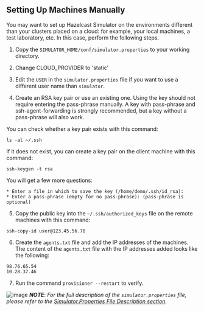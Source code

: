

## Setting Up Machines Manually

You may want to set up Hazelcast Simulator on the environments different than your clusters placed on a cloud: for example, your local machines, a test laboratory, etc. In this case, perform the following steps.

1. Copy the `SIMULATOR_HOME/conf/simulator.properties` to your working directory.

2. Change CLOUD_PROVIDER to 'static'

3. Edit the `USER` in the `simulator.properties` file if you want to use a different user name than `simulator`.

4. Create an RSA key pair or use an existing one. Using the key should not require entering the pass-phrase manually. A key with pass-phrase and ssh-agent-forwarding is strongly recommended, but a key without a pass-phrase will also work.

 You can check whether a key pair exists with this command:

 ```
 ls -al ~/.ssh
 ```
 If it does not exist, you can create a key pair on the client machine with this command:

 ```
 ssh-keygen -t rsa
 ```
 
 You will get a few more questions:

 	* Enter a file in which to save the key (/home/demo/.ssh/id_rsa):
 	* Enter a pass-phrase (empty for no pass-phrase): (pass-phrase is optional)

5. Copy the public key into the `~/.ssh/authorized_keys` file on the remote machines with this command:

 ```
 ssh-copy-id user@123.45.56.78
 ```

6. Create the `agents.txt` file and add the IP addresses of the machines. The content of the `agents.txt` file with the IP addresses added looks like the following:

 ```
 98.76.65.54
 10.28.37.46
 ```

7. Run the command `provisioner --restart` to verify.


![image](images/NoteSmall.jpg) ***NOTE***: *For the full description of the `simulator.properties` file, please refer to the [Simulator.Properties File Description section](#simulator-properties-file-description).*


